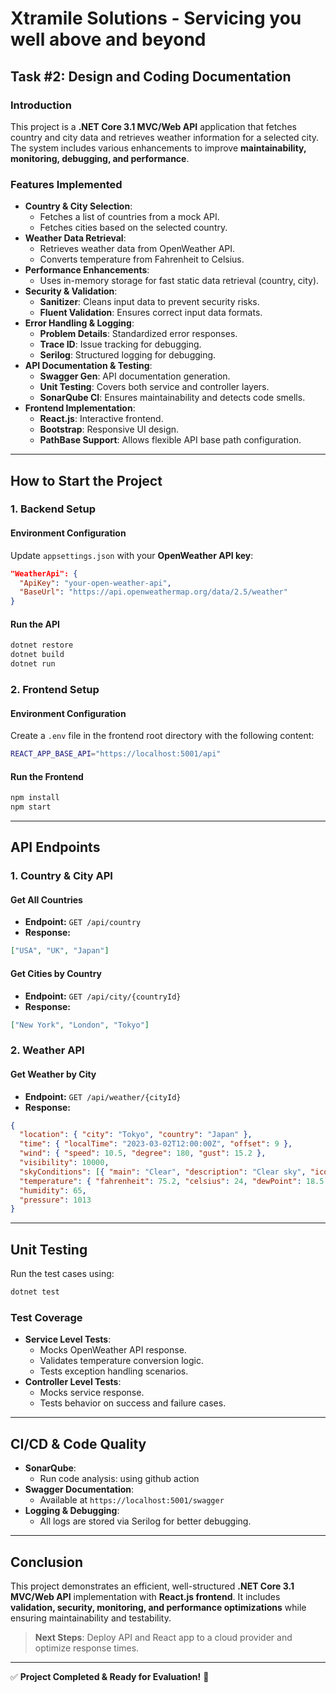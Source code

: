 # Xtramile Solutions - Servicing you well above and beyond

## Task #2: Design and Coding Documentation

### **Introduction**
This project is a **.NET Core 3.1 MVC/Web API** application that fetches country and city data and retrieves weather information for a selected city. The system includes various enhancements to improve **maintainability, monitoring, debugging, and performance**.

### **Features Implemented**
- **Country & City Selection**:
  - Fetches a list of countries from a mock API.
  - Fetches cities based on the selected country.
- **Weather Data Retrieval**:
  - Retrieves weather data from OpenWeather API.
  - Converts temperature from Fahrenheit to Celsius.
- **Performance Enhancements**:
  - Uses in-memory storage for fast static data retrieval (country, city).
- **Security & Validation**:
  - **Sanitizer**: Cleans input data to prevent security risks.
  - **Fluent Validation**: Ensures correct input data formats.
- **Error Handling & Logging**:
  - **Problem Details**: Standardized error responses.
  - **Trace ID**: Issue tracking for debugging.
  - **Serilog**: Structured logging for debugging.
- **API Documentation & Testing**:
  - **Swagger Gen**: API documentation generation.
  - **Unit Testing**: Covers both service and controller layers.
  - **SonarQube CI**: Ensures maintainability and detects code smells.
- **Frontend Implementation**:
  - **React.js**: Interactive frontend.
  - **Bootstrap**: Responsive UI design.
  - **PathBase Support**: Allows flexible API base path configuration.

---

## **How to Start the Project**

### **1. Backend Setup**
#### **Environment Configuration**
Update `appsettings.json` with your **OpenWeather API key**:

```json
"WeatherApi": {
  "ApiKey": "your-open-weather-api",
  "BaseUrl": "https://api.openweathermap.org/data/2.5/weather"
}
```

#### **Run the API**
```sh
dotnet restore
dotnet build
dotnet run
```

### **2. Frontend Setup**
#### **Environment Configuration**
Create a `.env` file in the frontend root directory with the following content:

```sh
REACT_APP_BASE_API="https://localhost:5001/api"
```

#### **Run the Frontend**
```sh
npm install
npm start
```

---

## **API Endpoints**

### **1. Country & City API**
#### **Get All Countries**
- **Endpoint:** `GET /api/country`
- **Response:**
```json
["USA", "UK", "Japan"]
```

#### **Get Cities by Country**
- **Endpoint:** `GET /api/city/{countryId}`
- **Response:**
```json
["New York", "London", "Tokyo"]
```

### **2. Weather API**
#### **Get Weather by City**
- **Endpoint:** `GET /api/weather/{cityId}`
- **Response:**
```json
{
  "location": { "city": "Tokyo", "country": "Japan" },
  "time": { "localTime": "2023-03-02T12:00:00Z", "offset": 9 },
  "wind": { "speed": 10.5, "degree": 180, "gust": 15.2 },
  "visibility": 10000,
  "skyConditions": [{ "main": "Clear", "description": "Clear sky", "icon": "01d" }],
  "temperature": { "fahrenheit": 75.2, "celsius": 24, "dewPoint": 18.5 },
  "humidity": 65,
  "pressure": 1013
}
```

---

## **Unit Testing**
Run the test cases using:
```sh
dotnet test
```
### **Test Coverage**
- **Service Level Tests**:
  - Mocks OpenWeather API response.
  - Validates temperature conversion logic.
  - Tests exception handling scenarios.
- **Controller Level Tests**:
  - Mocks service response.
  - Tests behavior on success and failure cases.

---

## **CI/CD & Code Quality**
- **SonarQube**:
  - Run code analysis: using github action
- **Swagger Documentation**:
  - Available at `https://localhost:5001/swagger`
- **Logging & Debugging**:
  - All logs are stored via Serilog for better debugging.

---

## **Conclusion**
This project demonstrates an efficient, well-structured **.NET Core 3.1 MVC/Web API** implementation with **React.js frontend**. It includes **validation, security, monitoring, and performance optimizations** while ensuring maintainability and testability.

> **Next Steps**: Deploy API and React app to a cloud provider and optimize response times.

---

✅ **Project Completed & Ready for Evaluation!** 🚀

